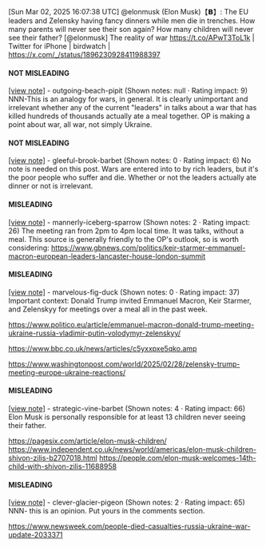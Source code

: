 [Sun Mar 02, 2025 16:07:38 UTC] @elonmusk (Elon Musk)【𝗕】: The EU leaders and Zelensky having fancy dinners while men die in trenches.  How many parents will never see their son again?  How many children will never see their father? [@elonmusk] The reality of war https://t.co/APwT3ToL1k | Twitter for iPhone | birdwatch | https://x.com/_/status/1896230928411988397

#### NOT MISLEADING

[[view note]](https://x.com/i/birdwatch/n/1896337541865124128) - outgoing-beach-pipit (Shown notes: null · Rating impact: 9)
NNN-This is an analogy for wars, in general. It is clearly unimportant and irrelevant whether any of the current "leaders" in talks about a war that has killed hundreds of thousands actually ate a meal together. OP is making a point about war, all war, not simply Ukraine.

#### NOT MISLEADING

[[view note]](https://x.com/i/birdwatch/n/1896300132699672602) - gleeful-brook-barbet (Shown notes: 0 · Rating impact: 6)
No note is needed on this post. Wars are entered into to by rich leaders, but it's  the poor people who  suffer and die.  Whether or not the leaders actually ate dinner or not is irrelevant. 

#### MISLEADING

[[view note]](https://x.com/i/birdwatch/n/1896270633639538984) - mannerly-iceberg-sparrow (Shown notes: 2 · Rating impact: 26)
The meeting ran from 2pm to 4pm local time. It was talks, without a meal. This source is generally friendly to the OP's outlook, so is worth considering:
https://www.gbnews.com/politics/keir-starmer-emmanuel-macron-european-leaders-lancaster-house-london-summit

#### MISLEADING

[[view note]](https://x.com/i/birdwatch/n/1896261225291370820) - marvelous-fig-duck (Shown notes: 0 · Rating impact: 37)
Important context: Donald Trump invited Emmanuel Macron, Keir Starmer, and Zelenskyy for meetings over a meal all in the past week.

https://www.politico.eu/article/emmanuel-macron-donald-trump-meeting-ukraine-russia-vladimir-putin-volodymyr-zelenskyy/

https://www.bbc.co.uk/news/articles/c5yxxpxe5qko.amp

https://www.washingtonpost.com/world/2025/02/28/zelensky-trump-meeting-europe-ukraine-reactions/

#### MISLEADING

[[view note]](https://x.com/i/birdwatch/n/1896399454111932477) - strategic-vine-barbet (Shown notes: 4 · Rating impact: 66)
Elon Musk is personally responsible for at least 13 children never seeing their father.

https://pagesix.com/article/elon-musk-children/
https://www.independent.co.uk/news/world/americas/elon-musk-children-shivon-zilis-b2707018.html
https://people.com/elon-musk-welcomes-14th-child-with-shivon-zilis-11688958

#### MISLEADING

[[view note]](https://x.com/i/birdwatch/n/1896264406088192431) - clever-glacier-pigeon (Shown notes: 2 · Rating impact: 65)
NNN- this is an opinion. 
Put yours in the comments section. 

https://www.newsweek.com/people-died-casualties-russia-ukraine-war-update-2033371
